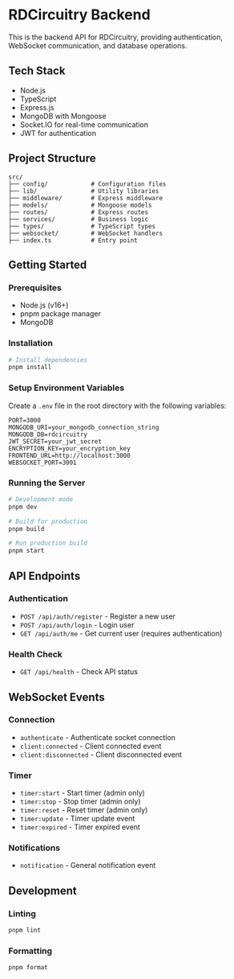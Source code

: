 # RDCircuitry Backend

This is the backend API for RDCircuitry, providing authentication, WebSocket communication, and database operations.

## Tech Stack

- Node.js
- TypeScript
- Express.js
- MongoDB with Mongoose
- Socket.IO for real-time communication
- JWT for authentication

## Project Structure

```
src/
├── config/            # Configuration files
├── lib/               # Utility libraries
├── middleware/        # Express middleware
├── models/            # Mongoose models
├── routes/            # Express routes
├── services/          # Business logic
├── types/             # TypeScript types
├── websocket/         # WebSocket handlers
├── index.ts           # Entry point
```

## Getting Started

### Prerequisites

- Node.js (v16+)
- pnpm package manager
- MongoDB

### Installation

```bash
# Install dependencies
pnpm install
```

### Setup Environment Variables

Create a `.env` file in the root directory with the following variables:

```
PORT=3000
MONGODB_URI=your_mongodb_connection_string
MONGODB_DB=rdcircuitry
JWT_SECRET=your_jwt_secret
ENCRYPTION_KEY=your_encryption_key
FRONTEND_URL=http://localhost:3000
WEBSOCKET_PORT=3001
```

### Running the Server

```bash
# Development mode
pnpm dev

# Build for production
pnpm build

# Run production build
pnpm start
```

## API Endpoints

### Authentication

- `POST /api/auth/register` - Register a new user
- `POST /api/auth/login` - Login user
- `GET /api/auth/me` - Get current user (requires authentication)

### Health Check

- `GET /api/health` - Check API status

## WebSocket Events

### Connection

- `authenticate` - Authenticate socket connection
- `client:connected` - Client connected event
- `client:disconnected` - Client disconnected event

### Timer

- `timer:start` - Start timer (admin only)
- `timer:stop` - Stop timer (admin only)
- `timer:reset` - Reset timer (admin only)
- `timer:update` - Timer update event
- `timer:expired` - Timer expired event

### Notifications

- `notification` - General notification event

## Development

### Linting

```bash
pnpm lint
```

### Formatting

```bash
pnpm format
``` 